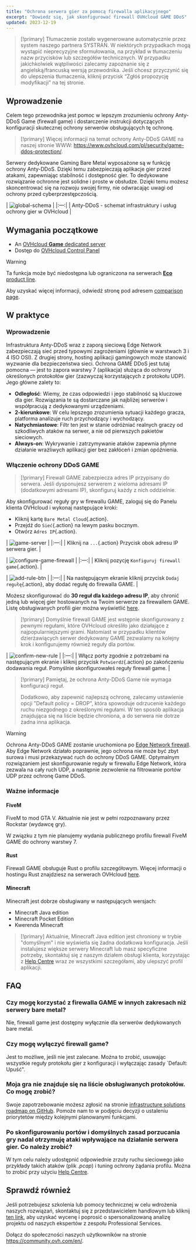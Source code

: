 ```yaml
---
title: "Ochrona serwera gier za pomocą firewalla aplikacyjnego"
excerpt: "Dowiedz się, jak skonfigurować firewall OVHcloud GAME DDoS"
updated: 2023-12-19
---
```


> [!primary]
> Tłumaczenie zostało wygenerowane automatycznie przez system naszego partnera SYSTRAN. W niektórych przypadkach mogą wystąpić nieprecyzyjne sformułowania, na przykład w tłumaczeniu nazw przycisków lub szczegółów technicznych. W przypadku jakichkolwiek wątpliwości zalecamy zapoznanie się z angielską/francuską wersją przewodnika. Jeśli chcesz przyczynić się do ulepszenia tłumaczenia, kliknij przycisk “Zgłóś propozycję modyfikacji” na tej stronie.
>

## Wprowadzenie

Celem tego przewodnika jest pomoc w lepszym zrozumieniu ochrony Anty-DDoS Game (firewall game) i dostarczenie instrukcji dotyczących konfiguracji skutecznej ochrony serwerów obsługujących tę ochronę.

> [!primary]
> Więcej informacji na temat ochrony Anty-DDoS GAME na naszej stronie WWW: <https://www.ovhcloud.com/pl/security/game-ddos-protection/>.
> 

Serwery dedykowane Gaming Bare Metal wyposażone są w funkcję ochrony Anty-DDoS. Dzięki temu zabezpieczają aplikacje gier przed atakami, zapewniając stabilność i dostępność gier. To dedykowane rozwiązanie ochronne jest solidne i proste w obsłudze. Dzięki temu możesz skoncentrować się na rozwoju swojej firmy, nie odwracając uwagi od ochrony przed cyberprzestępczością.

| ![global-schema](images/global_schema_focus_game.png) |
|:—:|
| Anty-DDoS - schemat infrastruktury i usług ochrony gier w OVHcloud |

## Wymagania początkowe

- An [OVHcloud **Game** dedicated server](/links/bare-metal/bare-metalprices/#filterType=range_element&filterValue=game)
- Dostęp do [OVHcloud Control Panel](/links/manager)

> [!warning]
> Ta funkcja może być niedostępna lub ograniczona na serwerach [**Eco** product line](https://eco.ovhcloud.com/pl/about/).
>
> Aby uzyskać więcej informacji, odwiedź stronę pod adresem [comparison page](https://eco.ovhcloud.com/pl/compare/).

## W praktyce

### Wprowadzenie

Infrastruktura Anty-DDoS wraz z zaporą sieciową Edge Network zabezpieczają sieć przed typowymi zagrożeniami (głównie w warstwach 3 i 4 ISO OSI). Z drugiej strony, hosting aplikacji gamingowych może stanowić wyzwanie dla bezpieczeństwa sieci. Ochrona GAME DDoS jest tutaj pomocna — jest to zapora warstwy 7 (aplikacja) służąca do ochrony określonych protokołów gier (zazwyczaj korzystających z protokołu UDP). Jego główne zalety to:

- **Odległość**: Wiemy, że czas odpowiedzi i jego stabilność są kluczowe dla gier. Rozwiązania te są dostarczane jak najbliżej serwerów i współpracują z dedykowanymi urządzeniami.
- **2-kierunkowe**: W celu lepszego zrozumienia sytuacji każdego gracza, platforma analizuje ruch przychodzący i wychodzący.
- **Natychmiastowe**: Filtr ten jest w stanie odróżniać realnych graczy od szkodliwych ataków na serwer, a nie od pierwszych pakietów sieciowych.
- **Always-on**: Wykrywanie i zatrzymywanie ataków zapewnia płynne działanie wrażliwych aplikacji gier bez zakłóceń i zmian opóźnienia.

### Włączenie ochrony DDoS GAME

> [!primary]
> Firewall GAME zabezpiecza adres IP przypisany do serwera. Jeśli dysponujesz serwerem z wieloma adresami IP (dodatkowymi adresami IP), skonfiguruj każdy z nich oddzielnie.
>

Aby skonfigurować reguły gry w firewallu GAME, zaloguj się do Panelu klienta OVHcloud i wykonaj następujące kroki:

- Kliknij kartę `Bare Metal Cloud`{.action}.
- Przejdź do `Sieć`{.action} na lewym pasku bocznym.
- Otwórz `Adres IP`{.action}.

| ![game-server](images/firewall_game_01_blur.png) |
|:—:|
| Kliknij na `...`{.action} Przycisk obok adresu IP serwera gier. |

| ![configure-game-firewall](images/firewall_game_02.png) |
|:—:|
| Kliknij pozycję `Konfiguruj firewall game`{.action}. |


| ![add-rule-btn](images/firewall_game_03.png) |
|:—:|
| Na następującym ekranie kliknij przycisk `Dodaj regułę`{.action}, aby dodać regułę do firewalla GAME. |

Możesz skonfigurować do **30 reguł dla każdego adresu IP**, aby chronić jedną lub więcej gier hostowanych na Twoim serwerze za firewallem GAME. Listę obsługiwanych profili gier można wyświetlić [here](https://www.ovhcloud.com/pl/security/game-ddos-protection/).

> [!primary]
> Domyślnie firewall GAME jest wstępnie skonfigurowany z pewnymi regułami, które OVHcloud określiło jako działające z najpopularniejszymi grami. Natomiast w przypadku klientów dzierżawiących serwer dedykowany GAME zezwalamy na kolejny krok i konfigurujemy również reguły dla portów.
> 

| ![confirm-new-rule](images/firewall_game_04.png) |
|:—:|
| Włącz porty zgodnie z potrzebami na następującym ekranie i kliknij przycisk `Potwierdź`{.action} po zakończeniu dodawania reguł. Pomyślnie skonfigurowałeś reguły firewall game. |

> [!primary]
> Pamiętaj, że ochrona Anty-DDoS Game nie wymaga konfiguracji reguł.
>
> Dodatkowo, aby zapewnić najlepszą ochronę, zalecamy ustawienie opcji "Default policy = DROP", która spowoduje odrzucenie każdego ruchu niezgodnego z określonymi regułami. W ten sposób aplikacja znajdująca się na liście będzie chroniona, a do serwera nie dotrze żadna inna aplikacja.
> 

> [!warning]
> Ochrona Anty-DDoS GAME zostanie uruchomiona po [Edge Network firewall](/pages/bare_metal_cloud/dedicated_servers/firewall_network). Aby Edge Network działało poprawnie, jego ochrona nie może być zbyt surowa i musi przekazywać ruch do ochrony DDoS GAME. Optymalnym rozwiązaniem jest skonfigurowanie reguły w firewallu Edge Network, która zezwala na cały ruch UDP, a następnie zezwolenie na filtrowanie portów UDP przez ochronę Game DDoS.
>

### Ważne informacje

#### FiveM

FiveM to mod GTA V. Aktualnie nie jest w pełni rozpoznawany przez Rockstar (wydawcę gry).

W związku z tym nie planujemy wydania publicznego profilu firewall FiveM GAME do ochrony warstwy 7.

#### Rust

Firewall GAME obsługuje Rust o profilu szczegółowym. Więcej informacji o hostingu Rust znajdziesz na serwerach OVHcloud [here](/links/bare-metal/bare-metalgame/rust-server/).

#### Minecraft

Minecraft jest dobrze obsługiwany w następujących wersjach:

- Minecraft Java edition 
- Minecraft Pocket Edition
- Kwerenda Minecraft

> [!primary]
> Aktualnie, Minecraft Java edition jest chroniony w trybie "domyślnym" i nie wyświetla się żadna dodatkowa konfiguracja. Jeśli instalujesz większe serwery Minecraft lub masz specyficzne potrzeby, skontaktuj się z naszym działem obsługi klienta, korzystając z [Help Centre](https://help.ovhcloud.com/csm?id=csm_get_help) wraz ze wszystkimi szczegółami, aby ulepszyć profil aplikacji.
>

## FAQ

### Czy mogę korzystać z firewalla GAME w innych zakresach niż serwery bare metal?

Nie, firewall game jest dostępny wyłącznie dla serwerów dedykowanych bare metal.

### Czy mogę wyłączyć firewall game?

Jest to możliwe, jeśli nie jest zalecane. Można to zrobić, usuwając wszystkie reguły protokołu gier z konfiguracji i wyłączając zasady `Default: Upuść".

### Moja gra nie znajduje się na liście obsługiwanych protokołów. Co mogę zrobić?

Swoje zapotrzebowanie możesz zgłosić na stronie [infrastructure solutions roadmap on GitHub](https://github.com/orgs/ovh/projects/16/views/14). Pomoże nam to w podjęciu decyzji o ustaleniu priorytetów między kolejnymi planowanymi funkcjami.

### Po skonfigurowaniu portów i domyślnych zasad porzucania gry nadal otrzymuję ataki wpływające na działanie serwera gier. Co należy zrobić?

W tym celu należy udostępnić odpowiednie zrzuty ruchu sieciowego jako przykłady takich ataków (plik *.pcap*) i tuning ochrony żądania profilu. Można to zrobić przy użyciu [Help Centre](https://help.ovhcloud.com/csm?id=csm_get_help).

## Sprawdź również

Jeśli potrzebujesz szkolenia lub pomocy technicznej w celu wdrożenia naszych rozwiązań, skontaktuj się z przedstawicielem handlowym lub kliknij [ten link](/links/professional-services), aby uzyskać wycenę i poprosić o spersonalizowaną analizę projektu od naszych ekspertów z zespołu Professional Services.

Dołącz do społeczności naszych użytkowników na stronie <https://community.ovh.com/en/>.
